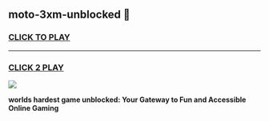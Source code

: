 
## moto-3xm-unblocked 👋
<h3>
<a href="https://premium.freeplayer.one?title=moto-3xm-unblocked&ref=14F">CLICK TO PLAY</a></h3>
<hr>

<h3>
<a href="https://premium.freeplayer.one?title=moto-3xm-unblocked&ref=14F">CLICK 2 PLAY</a>
  
</h3>

<a href="https://premium.freeplayer.one?title=moto-3xm-unblocked&ref=12F/"><img src="https://clearcache.store/games.png"></a>


**worlds hardest game unblocked: Your Gateway to Fun and Accessible Online Gaming**
